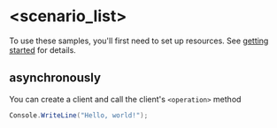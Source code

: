 # <scenario_list>

To use these samples, you'll first need to set up resources. See [getting started](https://github.com/Azure/azure-sdk-for-net/blob/main/sdk/eventgrid/Azure.Messaging.EventGridV2/README.md#getting-started) for details.

## <scenario> asynchronously

You can create a client and call the client's `<operation>` method

<!-- please refer to <https://github.com/Azure/azure-sdk-for-net/main/sdk/template/Azure.Template/samples/Sample1_HelloWorldAsync.md> to write sample readme file. -->
```C# Snippet:Azure_Messaging_EventGridV2_ScenarioAsync
Console.WriteLine("Hello, world!");
```
